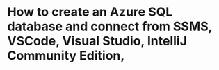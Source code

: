 # How to create an Azure SQL database and connect from SSMS, VSCode, Visual Studio, IntelliJ Community Edition, 


